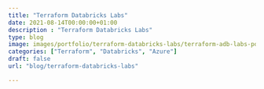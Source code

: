 ```yaml
---
title: "Terraform Databricks Labs"
date: 2021-08-14T00:00:00+01:00
description : "Terraform Databricks Labs"
type: blog
image: images/portfolio/terraform-databricks-labs/terraform-adb-labs-portfolio.png
categories: ["Terraform", "Databricks", "Azure"]
draft: false
url: "blog/terraform-databricks-labs"

---
```

